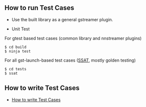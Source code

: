 ## How to run Test Cases

- Use the built library as a general gstreamer plugin.

- Unit Test 

For gtest based test cases (common library and nnstreamer plugins)
```
$ cd build
$ ninja test
```

For all gst-launch-based test cases ([SSAT](https://github.com/myungjoo/SSAT), mostly golden testing)
```
$ cd tests
$ ssat
```

## How to write Test Cases
* [How to write Test Cases](how-to-write-testcase.md)
